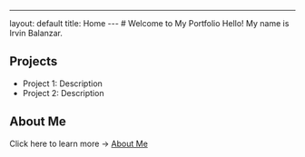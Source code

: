 ---
layout: default
title: Home
--- # Welcome to My Portfolio Hello! My name is Irvin Balanzar.
## Projects
- Project 1: Description
- Project 2: Description
## About Me
Click here to learn more → [About Me](about.md)
